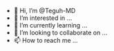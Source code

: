 - 👋 Hi, I’m @Teguh-MD
- 👀 I’m interested in ...
- 🌱 I’m currently learning ...
- 💞️ I’m looking to collaborate on ...
- 📫 How to reach me ...

<!---
Teguh-MD/Teguh-MD is a ✨ special ✨ repository because its `README.md` (this file) appears on your GitHub profile.
You can click the Preview link to take a look at your changes.
--->
